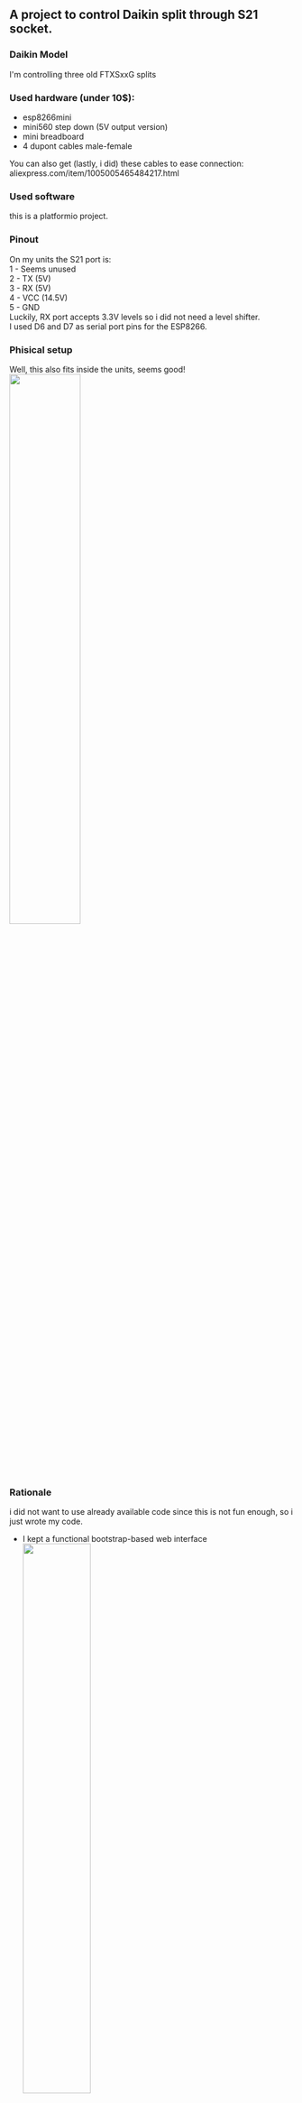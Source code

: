 ## A project to control Daikin split through S21 socket.

### Daikin Model
I'm controlling three old FTXSxxG splits

### Used hardware (under 10$):
- esp8266mini
- mini560 step down (5V output version)
- mini breadboard
- 4 dupont cables male-female

You can also get (lastly, i did) these cables to ease connection: aliexpress.com/item/1005005465484217.html

### Used software
this is a platformio project.

### Pinout
On my units the S21 port is:<br/>
1 - Seems unused<br/>
2 - TX (5V)<br/>
3 - RX (5V)<br/>
4 - VCC (14.5V)<br/>
5 - GND<br/>
Luckily, RX port accepts 3.3V levels so i did not need a level shifter.<br/>
I used D6 and D7 as serial port pins for the ESP8266.

### Phisical setup
Well, this also fits inside the units, seems good! <br/>
<img src="https://github.com/MassiPi/DaikinS21/assets/2384381/c33e21e2-6fc4-4717-9fac-01a2bb0648b4" width="50%"></img>

### Rationale
i did not want to use already available code since this is not fun enough, so i just wrote my code.
- I kept a functional bootstrap-based web interface<br/>
<img src="https://github.com/MassiPi/DaikinS21/assets/2384381/7394fdb5-c716-463d-a2aa-b6ca453478b6" width="50%"></img>
- i decided to keep the hardware serial functional for debugging, so i moved the control on a software serial
- i included remotedebug library https://github.com/JoaoLopesF/RemoteDebug (please check the fixes!) to be able to debug the functioning also remotely
- ota update available
- all data exchange is json-ed: via websocket, via http call and via mqtt
- commands are accepted (and data is published) in the web interface, via http call and via mqtt, same format is used.
- since the starting point was the home assistant integration, this was achieved with https://www.home-assistant.io/integrations/climate.mqtt/ . For a couple of "limits" of the integration (power and swing management), the code implements a couple of custom calls.
- wifi manager for wifi config

### Home assistant integration
As said, the integration is done through MQTT, so i also added an example of code for integration and with templates. You'll probably need to redefine lists and for sure mqtt topics.

### Fixes
Remotedebug library has some flows, please remember to:
- modify the RemoteDebugCfg.h file, line 104, to disable websockets (or it's gonna conflict with the asyncwebserver websockets server)
> #define WEBSOCKET_DISABLED true
- comment out the part of the WebSocketsClient.cpp file between lines 700 and 710, since you are not using it but it gives exceptions with recent ESP8266 core.
>/*#if (WEBSOCKETS_NETWORK_TYPE == NETWORK_ESP8266)<br/>
>    _client.tcp->setNoDelay(true);<br/>
><br/>
>    if(_client.isSSL && _fingerprint.length()) {<br/>
>        if(!_client.ssl->verify(_fingerprint.c_str(), _host.c_str())) {<br/>
>            DEBUG_WEBSOCKETS("[WS-Client] certificate mismatch\n");<br/>
>            WebSockets::clientDisconnect(&_client, 1000);<br/>
>            return;<br/>
>        }<br/>
>    }<br/>
>#endif */

### Credits
i did not even know about the S21 socket, so i NEED to thank:<br/>
https://github.com/joshbenner/esphome-daikin-s21/tree/main<br/>
https://github.com/revk/ESP32-Faikin<br/>
As you'll see, i also took pieces of code, but i wasn't fully happy about it's structure, so i rewrote it as a states-machine to reduce blocking in code.

### Disclaimer
i am NOT a programmer :) but i understand a lot of parts could be better written, and that some things could be done with higher security and bla bla bla.<br/>
I would not (and i don't) expose the controller on internet, this should clarify what i mean :)

### Why publishing
someone asked, so why not?

### Please
Since i'm not a programmer and i'm totally lost in git, please don't hesitate reporting any ANY issue in my code or anything wrong you see :)
